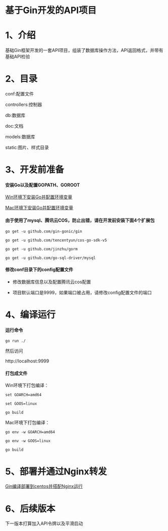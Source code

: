 # 基于Gin开发的API项目

# 1、介绍

基础Gin框架开发的一套API项目，组装了数据库操作方法，API返回格式，并带有基础API检验

# 2、目录

conf:配置文件

controllers:控制器

db:数据库

doc:文档

models:数据库

static:图片、样式目录

# 3、开发前准备

#### 安装Go以及配置GOPATH、GOROOT

[Win环境下安装Go并配置环境变量](https://hongzx.cn/home/blogShow/131)

[Mac环境下安装Go并配置环境变量](https://hongzx.cn/home/blogShow/134)

#### 由于使用了mysql、腾讯云COS，防止出错，请在开发前安装下面4个扩展包
```
go get -u github.com/gin-gonic/gin

go get -u github.com/tencentyun/cos-go-sdk-v5

go get -u github.com/jinzhu/gorm

go get -u github.com/go-sql-driver/mysql
```

#### 修改conf目录下的config配置文件

- 修改数据库信息以及配置腾讯云cos配置

- 项目默认端口是9999，如果端口被占用，请修改config配置文件的端口

# 4、编译运行

#### 运行命令
```
go run ./
```
然后访问

http://localhost:9999

#### 打包成文件

 Win环境下打包编译：
 
``` 
set GOARCH=amd64 

set GOOS=linux

go build
```
 
 Mac环境下打包编译：
 ```
 go env -w GOARCH=amd64
 
 go env -w GOOS=linux
 
 go build
```
 # 5、部署并通过Nginx转发
 [Gin编译部署到centos并搭配Nginx运行](https://hongzx.cn/home/blogShow/155)
 
 # 6、后续版本
 下一版本打算加入API令牌以及平滑启动